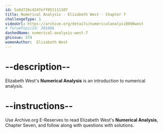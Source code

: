 ```yaml
---
id: 5a9d726c424feff051111107
title: Numerical Analysis - Elizabeth West - Chapter 7
challengeType: 1
videoUrl: https://archive.org/details/numericalanalysi0000west
# forumTopicId: 301086
dashedName: numerical-analysis-west-7
ghissue: 374
womenAuthor:  Elizabeth West
---
```


# --description--

Elizabeth West's __Numerical Analysis__ is an introduction to numerical analysis.

# --instructions--

Use Archive.org E-Reserves to read Elizabeth West's __Numerical Analysis__, Chapter Seven, and follow along with questions with solutions. 